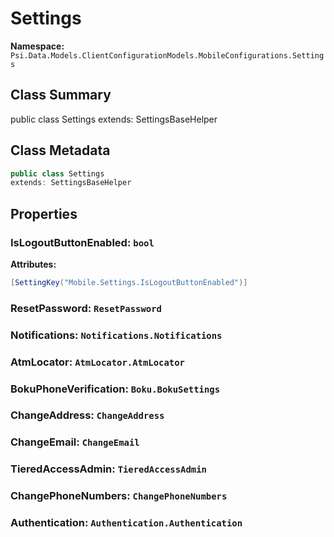 # Settings

**Namespace:** `Psi.Data.Models.ClientConfigurationModels.MobileConfigurations.Settings`

## Class Summary

public class Settings
extends: SettingsBaseHelper

## Class Metadata

```typescript
public class Settings
extends: SettingsBaseHelper
```

## Properties

### IsLogoutButtonEnabled: `bool`

**Attributes:**
```csharp
[SettingKey("Mobile.Settings.IsLogoutButtonEnabled")]
```

### ResetPassword: `ResetPassword`

### Notifications: `Notifications.Notifications`

### AtmLocator: `AtmLocator.AtmLocator`

### BokuPhoneVerification: `Boku.BokuSettings`

### ChangeAddress: `ChangeAddress`

### ChangeEmail: `ChangeEmail`

### TieredAccessAdmin: `TieredAccessAdmin`

### ChangePhoneNumbers: `ChangePhoneNumbers`

### Authentication: `Authentication.Authentication`
